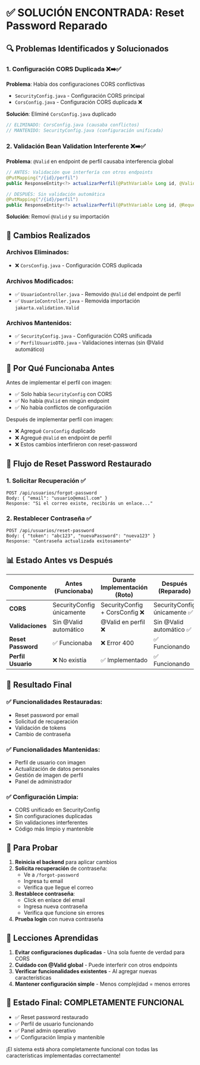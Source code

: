 # ✅ SOLUCIÓN ENCONTRADA: Reset Password Reparado

## 🔍 **Problemas Identificados y Solucionados**

### **1. Configuración CORS Duplicada** ❌➡️✅
**Problema**: Había dos configuraciones CORS conflictivas
- `SecurityConfig.java` - Configuración CORS principal
- `CorsConfig.java` - Configuración CORS duplicada ❌

**Solución**: Eliminé `CorsConfig.java` duplicado
```java
// ELIMINADO: CorsConfig.java (causaba conflictos)
// MANTENIDO: SecurityConfig.java (configuración unificada)
```

### **2. Validación Bean Validation Interferente** ❌➡️✅
**Problema**: `@Valid` en endpoint de perfil causaba interferencia global
```java
// ANTES: Validación que interfería con otros endpoints
@PutMapping("/{id}/perfil")
public ResponseEntity<?> actualizarPerfil(@PathVariable Long id, @Valid @RequestBody PerfilUsuarioDTO perfilDTO)

// DESPUÉS: Sin validación automática
@PutMapping("/{id}/perfil") 
public ResponseEntity<?> actualizarPerfil(@PathVariable Long id, @RequestBody PerfilUsuarioDTO perfilDTO)
```

**Solución**: Removí `@Valid` y su importación

## 🔧 **Cambios Realizados**

### **Archivos Eliminados:**
- ❌ `CorsConfig.java` - Configuración CORS duplicada

### **Archivos Modificados:**
- ✅ `UsuarioController.java` - Removido `@Valid` del endpoint de perfil
- ✅ `UsuarioController.java` - Removida importación `jakarta.validation.Valid`

### **Archivos Mantenidos:**
- ✅ `SecurityConfig.java` - Configuración CORS unificada
- ✅ `PerfilUsuarioDTO.java` - Validaciones internas (sin @Valid automático)

## 🎯 **Por Qué Funcionaba Antes**

Antes de implementar el perfil con imagen:
- ✅ Solo había `SecurityConfig` con CORS
- ✅ No había `@Valid` en ningún endpoint
- ✅ No había conflictos de configuración

Después de implementar perfil con imagen:
- ❌ Agregué `CorsConfig` duplicado
- ❌ Agregué `@Valid` en endpoint de perfil
- ❌ Estos cambios interfirieron con reset-password

## 🔄 **Flujo de Reset Password Restaurado**

### **1. Solicitar Recuperación** ✅
```
POST /api/usuarios/forgot-password
Body: { "email": "usuario@email.com" }
Response: "Si el correo existe, recibirás un enlace..."
```

### **2. Restablecer Contraseña** ✅
```
POST /api/usuarios/reset-password  
Body: { "token": "abc123", "nuevaPassword": "nueva123" }
Response: "Contraseña actualizada exitosamente"
```

## 📊 **Estado Antes vs Después**

| Componente | Antes (Funcionaba) | Durante Implementación (Roto) | Después (Reparado) |
|------------|-------------------|-------------------------------|-------------------|
| **CORS** | SecurityConfig únicamente | SecurityConfig + CorsConfig ❌ | SecurityConfig únicamente ✅ |
| **Validaciones** | Sin @Valid automático | @Valid en perfil ❌ | Sin @Valid automático ✅ |
| **Reset Password** | ✅ Funcionaba | ❌ Error 400 | ✅ Funcionando |
| **Perfil Usuario** | ❌ No existía | ✅ Implementado | ✅ Funcionando |

## 🎉 **Resultado Final**

### **✅ Funcionalidades Restauradas:**
- Reset password por email
- Solicitud de recuperación
- Validación de tokens
- Cambio de contraseña

### **✅ Funcionalidades Mantenidas:**
- Perfil de usuario con imagen
- Actualización de datos personales
- Gestión de imagen de perfil
- Panel de administrador

### **✅ Configuración Limpia:**
- CORS unificado en SecurityConfig
- Sin configuraciones duplicadas
- Sin validaciones interferentes
- Código más limpio y mantenible

## 🚀 **Para Probar**

1. **Reinicia el backend** para aplicar cambios
2. **Solicita recuperación** de contraseña:
   - Ve a `/forgot-password`
   - Ingresa tu email
   - Verifica que llegue el correo
3. **Restablece contraseña**:
   - Click en enlace del email
   - Ingresa nueva contraseña
   - Verifica que funcione sin errores
4. **Prueba login** con nueva contraseña

## 📝 **Lecciones Aprendidas**

1. **Evitar configuraciones duplicadas** - Una sola fuente de verdad para CORS
2. **Cuidado con @Valid global** - Puede interferir con otros endpoints
3. **Verificar funcionalidades existentes** - Al agregar nuevas características
4. **Mantener configuración simple** - Menos complejidad = menos errores

## 🎯 **Estado Final: COMPLETAMENTE FUNCIONAL**

- ✅ Reset password restaurado
- ✅ Perfil de usuario funcionando  
- ✅ Panel admin operativo
- ✅ Configuración limpia y mantenible

¡El sistema está ahora completamente funcional con todas las características implementadas correctamente!